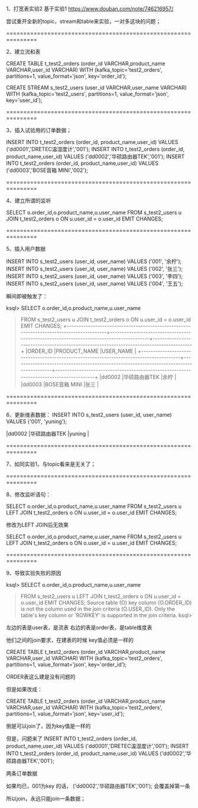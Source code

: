 1、打宽表实验2
基于实验1
https://www.douban.com/note/746216957/

尝试重开全新的topic，stream和table来实验，一对多这块的问题；

===============================================================

2、建立流和表

CREATE TABLE t_test2_orders (order_id VARCHAR,product_name VARCHAR,user_id VARCHAR)
    WITH (kafka_topic='test2_orders', partitions=1, value_format='json', key='order_id');

CREATE STREAM s_test2_users (user_id VARCHAR,user_name VARCHAR)
    WITH (kafka_topic='test2_users', partitions=1, value_format='json', key='user_id');

===============================================================

3、插入试验用的订单数据；

INSERT INTO t_test2_orders (order_id, product_name,user_id) VALUES ('dd0001','DRETEC温湿度计','001');
INSERT INTO t_test2_orders (order_id, product_name,user_id) VALUES ('dd0002','华硕路由器TEK','001');
INSERT INTO t_test2_orders (order_id, product_name,user_id) VALUES ('dd0003','BOSE音箱 MINI','002');


===============================================================

4、建立所谓的监听

SELECT o.order_id,o.product_name,u.user_name
FROM s_test2_users u JOIN t_test2_orders o ON u.user_id = o.user_id EMIT CHANGES;

===============================================================

5、插入用户数据

INSERT INTO s_test2_users (user_id, user_name) VALUES ('001', '余柠');
INSERT INTO s_test2_users (user_id, user_name) VALUES ('002', '张三');
INSERT INTO s_test2_users (user_id, user_name) VALUES ('003', '李四');
INSERT INTO s_test2_users (user_id, user_name) VALUES ('004', '王五');


瞬间即被触发了：

ksql> SELECT o.order_id,o.product_name,u.user_name
>FROM s_test2_users u JOIN t_test2_orders o ON u.user_id = o.user_id EMIT CHANGES;
+----------------------------------------------------------------------------------------+----------------------------------------------------------------------------------------+----------------------------------------------------------------------------------------+
|ORDER_ID                                                                                |PRODUCT_NAME                                                                            |USER_NAME                                                                               |
+----------------------------------------------------------------------------------------+----------------------------------------------------------------------------------------+----------------------------------------------------------------------------------------+
|dd0002                                                                                  |华硕路由器TEK                                                                                |余柠                                                                                      |
|dd0003                                                                                  |BOSE音箱 MINI                                                                             |张三                                                                                      |

===============================================================

6、更新维表数据：
INSERT INTO s_test2_users (user_id, user_name) VALUES ('001', 'yuning');

|dd0002                                                                                  |华硕路由器TEK                                                                                |yuning                                                                                  |

===============================================================

7、如同实验1，与topic看来是无关了；

===============================================================

8、修改监听语句：

SELECT o.order_id,o.product_name,u.user_name
FROM s_test2_users u LEFT JOIN t_test2_orders o ON u.user_id = o.user_id EMIT CHANGES;

修改为LEFT JOIN后无效果


SELECT o.order_id,o.product_name,u.user_name
FROM s_test2_users u LEFT JOIN t_test2_orders o ON o.user_id = u.user_id EMIT CHANGES;


===============================================================

9、导致实验失败的原因

ksql> SELECT o.order_id,o.product_name,u.user_name
>FROM s_test2_users u LEFT JOIN t_test2_orders o ON u.user_id = o.user_id EMIT CHANGES;
Source table (O) key column (O.ORDER_ID) is not the column used in the join criteria (O.USER_ID). Only the table's key column or 'ROWKEY' is supported in the join criteria.
ksql>


左边的表是user表，是流表
右边的表是order表，是table维度表

他们之间的join要求，在建表的时候
key值必须是一样的

CREATE TABLE t_test2_orders (order_id VARCHAR,product_name VARCHAR,user_id VARCHAR)
    WITH (kafka_topic='test2_orders', partitions=1, value_format='json', key='order_id');

ORDER表这么建是没有问题的

但是如果改成：

CREATE TABLE t_test2_orders (order_id VARCHAR,product_name VARCHAR,user_id VARCHAR)
    WITH (kafka_topic='test2_orders', partitions=1, value_format='json', key='user_id');

倒是可以join了，因为key值是一样的

但是，问题来了
INSERT INTO t_test2_orders (order_id, product_name,user_id) VALUES ('dd0001','DRETEC温湿度计','001');
INSERT INTO t_test2_orders (order_id, product_name,user_id) VALUES ('dd0002','华硕路由器TEK','001');

两条订单数据

如果均已，001为key 的话，
('dd0002','华硕路由器TEK','001');
会覆盖掉第一条

所以join，永远只能join一条数据；


